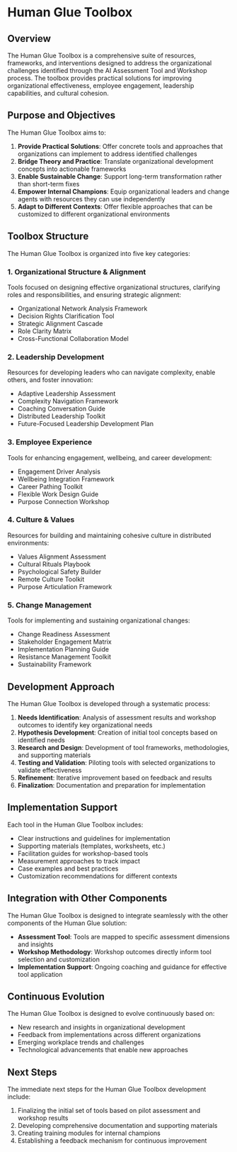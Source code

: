 # Human Glue Toolbox

## Overview

The Human Glue Toolbox is a comprehensive suite of resources, frameworks, and interventions designed to address the organizational challenges identified through the AI Assessment Tool and Workshop process. The toolbox provides practical solutions for improving organizational effectiveness, employee engagement, leadership capabilities, and cultural cohesion.

## Purpose and Objectives

The Human Glue Toolbox aims to:

1. **Provide Practical Solutions**: Offer concrete tools and approaches that organizations can implement to address identified challenges
2. **Bridge Theory and Practice**: Translate organizational development concepts into actionable frameworks
3. **Enable Sustainable Change**: Support long-term transformation rather than short-term fixes
4. **Empower Internal Champions**: Equip organizational leaders and change agents with resources they can use independently
5. **Adapt to Different Contexts**: Offer flexible approaches that can be customized to different organizational environments

## Toolbox Structure

The Human Glue Toolbox is organized into five key categories:

### 1. Organizational Structure & Alignment

Tools focused on designing effective organizational structures, clarifying roles and responsibilities, and ensuring strategic alignment:
- Organizational Network Analysis Framework
- Decision Rights Clarification Tool
- Strategic Alignment Cascade
- Role Clarity Matrix
- Cross-Functional Collaboration Model

### 2. Leadership Development

Resources for developing leaders who can navigate complexity, enable others, and foster innovation:
- Adaptive Leadership Assessment
- Complexity Navigation Framework
- Coaching Conversation Guide
- Distributed Leadership Toolkit
- Future-Focused Leadership Development Plan

### 3. Employee Experience

Tools for enhancing engagement, wellbeing, and career development:
- Engagement Driver Analysis
- Wellbeing Integration Framework
- Career Pathing Toolkit
- Flexible Work Design Guide
- Purpose Connection Workshop

### 4. Culture & Values

Resources for building and maintaining cohesive culture in distributed environments:
- Values Alignment Assessment
- Cultural Rituals Playbook
- Psychological Safety Builder
- Remote Culture Toolkit
- Purpose Articulation Framework

### 5. Change Management

Tools for implementing and sustaining organizational changes:
- Change Readiness Assessment
- Stakeholder Engagement Matrix
- Implementation Planning Guide
- Resistance Management Toolkit
- Sustainability Framework

## Development Approach

The Human Glue Toolbox is developed through a systematic process:

1. **Needs Identification**: Analysis of assessment results and workshop outcomes to identify key organizational needs
2. **Hypothesis Development**: Creation of initial tool concepts based on identified needs
3. **Research and Design**: Development of tool frameworks, methodologies, and supporting materials
4. **Testing and Validation**: Piloting tools with selected organizations to validate effectiveness
5. **Refinement**: Iterative improvement based on feedback and results
6. **Finalization**: Documentation and preparation for implementation

## Implementation Support

Each tool in the Human Glue Toolbox includes:

- Clear instructions and guidelines for implementation
- Supporting materials (templates, worksheets, etc.)
- Facilitation guides for workshop-based tools
- Measurement approaches to track impact
- Case examples and best practices
- Customization recommendations for different contexts

## Integration with Other Components

The Human Glue Toolbox is designed to integrate seamlessly with the other components of the Human Glue solution:

- **Assessment Tool**: Tools are mapped to specific assessment dimensions and insights
- **Workshop Methodology**: Workshop outcomes directly inform tool selection and customization
- **Implementation Support**: Ongoing coaching and guidance for effective tool application

## Continuous Evolution

The Human Glue Toolbox is designed to evolve continuously based on:

- New research and insights in organizational development
- Feedback from implementations across different organizations
- Emerging workplace trends and challenges
- Technological advancements that enable new approaches

## Next Steps

The immediate next steps for the Human Glue Toolbox development include:

1. Finalizing the initial set of tools based on pilot assessment and workshop results
2. Developing comprehensive documentation and supporting materials
3. Creating training modules for internal champions
4. Establishing a feedback mechanism for continuous improvement 